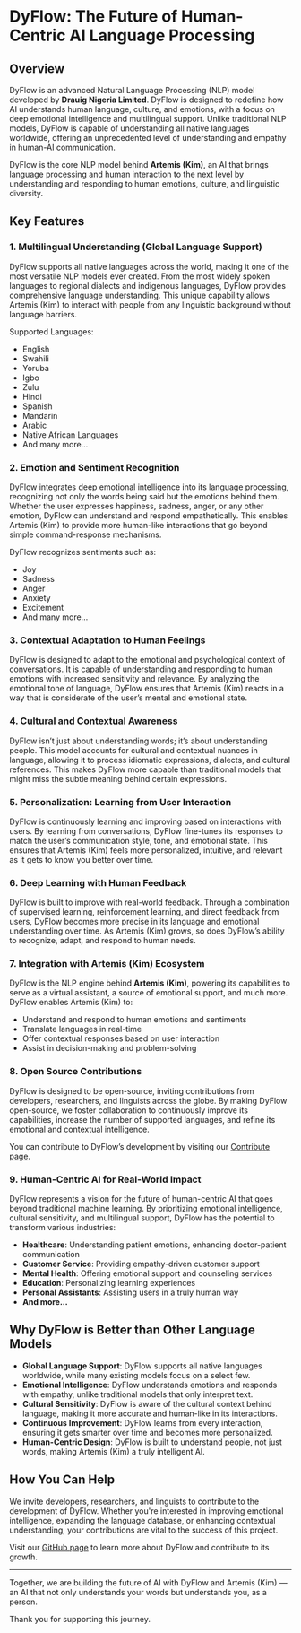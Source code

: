 # DyFlow: The Future of Human-Centric AI Language Processing

## Overview
DyFlow is an advanced Natural Language Processing (NLP) model developed by **Drauig Nigeria Limited**. DyFlow is designed to redefine how AI understands human language, culture, and emotions, with a focus on deep emotional intelligence and multilingual support. Unlike traditional NLP models, DyFlow is capable of understanding all native languages worldwide, offering an unprecedented level of understanding and empathy in human-AI communication.

DyFlow is the core NLP model behind **Artemis (Kim)**, an AI that brings language processing and human interaction to the next level by understanding and responding to human emotions, culture, and linguistic diversity.

## Key Features

### 1. **Multilingual Understanding (Global Language Support)**
DyFlow supports all native languages across the world, making it one of the most versatile NLP models ever created. From the most widely spoken languages to regional dialects and indigenous languages, DyFlow provides comprehensive language understanding. This unique capability allows Artemis (Kim) to interact with people from any linguistic background without language barriers.

Supported Languages:
- English
- Swahili
- Yoruba
- Igbo
- Zulu
- Hindi
- Spanish
- Mandarin
- Arabic
- Native African Languages
- And many more...

### 2. **Emotion and Sentiment Recognition**
DyFlow integrates deep emotional intelligence into its language processing, recognizing not only the words being said but the emotions behind them. Whether the user expresses happiness, sadness, anger, or any other emotion, DyFlow can understand and respond empathetically. This enables Artemis (Kim) to provide more human-like interactions that go beyond simple command-response mechanisms.

DyFlow recognizes sentiments such as:
- Joy
- Sadness
- Anger
- Anxiety
- Excitement
- And many more...

### 3. **Contextual Adaptation to Human Feelings**
DyFlow is designed to adapt to the emotional and psychological context of conversations. It is capable of understanding and responding to human emotions with increased sensitivity and relevance. By analyzing the emotional tone of language, DyFlow ensures that Artemis (Kim) reacts in a way that is considerate of the user’s mental and emotional state.

### 4. **Cultural and Contextual Awareness**
DyFlow isn’t just about understanding words; it’s about understanding people. This model accounts for cultural and contextual nuances in language, allowing it to process idiomatic expressions, dialects, and cultural references. This makes DyFlow more capable than traditional models that might miss the subtle meaning behind certain expressions.

### 5. **Personalization: Learning from User Interaction**
DyFlow is continuously learning and improving based on interactions with users. By learning from conversations, DyFlow fine-tunes its responses to match the user’s communication style, tone, and emotional state. This ensures that Artemis (Kim) feels more personalized, intuitive, and relevant as it gets to know you better over time.

### 6. **Deep Learning with Human Feedback**
DyFlow is built to improve with real-world feedback. Through a combination of supervised learning, reinforcement learning, and direct feedback from users, DyFlow becomes more precise in its language and emotional understanding over time. As Artemis (Kim) grows, so does DyFlow’s ability to recognize, adapt, and respond to human needs.

### 7. **Integration with Artemis (Kim) Ecosystem**
DyFlow is the NLP engine behind **Artemis (Kim)**, powering its capabilities to serve as a virtual assistant, a source of emotional support, and much more. DyFlow enables Artemis (Kim) to:
- Understand and respond to human emotions and sentiments
- Translate languages in real-time
- Offer contextual responses based on user interaction
- Assist in decision-making and problem-solving

### 8. **Open Source Contributions**
DyFlow is designed to be open-source, inviting contributions from developers, researchers, and linguists across the globe. By making DyFlow open-source, we foster collaboration to continuously improve its capabilities, increase the number of supported languages, and refine its emotional and contextual intelligence.

You can contribute to DyFlow’s development by visiting our [Contribute page](https://drauig.com/artemis/contribute).

### 9. **Human-Centric AI for Real-World Impact**
DyFlow represents a vision for the future of human-centric AI that goes beyond traditional machine learning. By prioritizing emotional intelligence, cultural sensitivity, and multilingual support, DyFlow has the potential to transform various industries:
- **Healthcare**: Understanding patient emotions, enhancing doctor-patient communication
- **Customer Service**: Providing empathy-driven customer support
- **Mental Health**: Offering emotional support and counseling services
- **Education**: Personalizing learning experiences
- **Personal Assistants**: Assisting users in a truly human way
- **And more...**

## Why DyFlow is Better than Other Language Models
- **Global Language Support**: DyFlow supports all native languages worldwide, while many existing models focus on a select few.
- **Emotional Intelligence**: DyFlow understands emotions and responds with empathy, unlike traditional models that only interpret text.
- **Cultural Sensitivity**: DyFlow is aware of the cultural context behind language, making it more accurate and human-like in its interactions.
- **Continuous Improvement**: DyFlow learns from every interaction, ensuring it gets smarter over time and becomes more personalized.
- **Human-Centric Design**: DyFlow is built to understand people, not just words, making Artemis (Kim) a truly intelligent AI.

## How You Can Help
We invite developers, researchers, and linguists to contribute to the development of DyFlow. Whether you're interested in improving emotional intelligence, expanding the language database, or enhancing contextual understanding, your contributions are vital to the success of this project.

Visit our [GitHub page](https://github.com/iameas/artemis) to learn more about DyFlow and contribute to its growth.

---

Together, we are building the future of AI with DyFlow and Artemis (Kim) — an AI that not only understands your words but understands you, as a person.

Thank you for supporting this journey.

